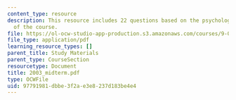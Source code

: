 ```yaml
---
content_type: resource
description: This resource includes 22 questions based on the psychological understanding
  of the course.
file: https://ol-ocw-studio-app-production.s3.amazonaws.com/courses/9-00-introduction-to-psychology-fall-2004/97791981dbbe3f2ae3e8237d183be4e4_2003_midterm.pdf
file_type: application/pdf
learning_resource_types: []
parent_title: Study Materials
parent_type: CourseSection
resourcetype: Document
title: 2003_midterm.pdf
type: OCWFile
uid: 97791981-dbbe-3f2a-e3e8-237d183be4e4
---
```

